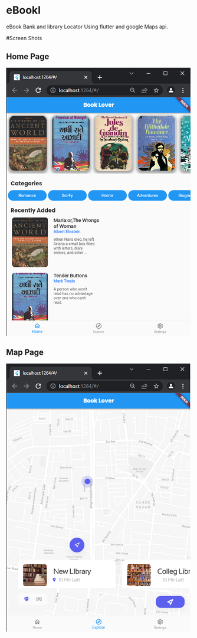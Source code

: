 # eBookl
eBook Bank and library Locator Using flutter and google Maps api.

#Screen Shots

## Home Page
![This is an image]( https://github.com/sarthakdharia/eBookl/blob/main/flutter_ebook/ss/home%20page.png?raw=true)

## Map Page
![This is an image]( https://github.com/sarthakdharia/eBookl/blob/main/flutter_ebook/ss/map%20page.png?raw=true)

